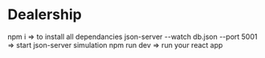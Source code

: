 # Dealership
npm i => to install all dependancies
json-server --watch db.json --port 5001 => start json-server simulation
npm run dev => run your react app

